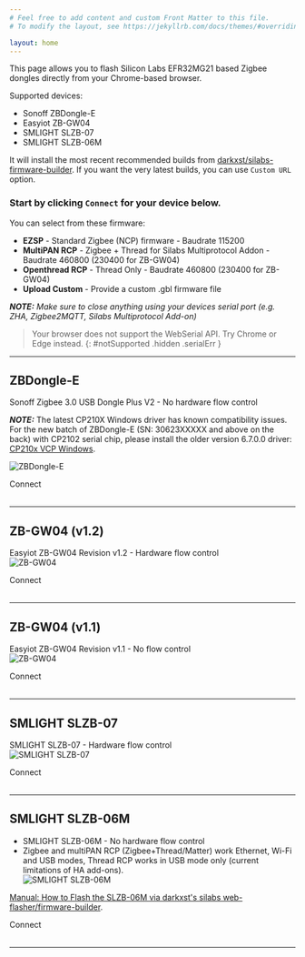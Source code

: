 ```yaml
---
# Feel free to add content and custom Front Matter to this file.
# To modify the layout, see https://jekyllrb.com/docs/themes/#overriding-theme-defaults

layout: home
---
```


This page allows you to flash Silicon Labs EFR32MG21 based Zigbee dongles directly from your Chrome-based browser.

Supported devices:
* Sonoff ZBDongle-E
* Easyiot ZB-GW04
* SMLIGHT SLZB-07
* SMLIGHT SLZB-06M

It will install the most recent recommended builds from [darkxst/silabs-firmware-builder](https://github.com/darkxst/silabs-firmware-builder). If you want the very latest builds, you can use `Custom URL` option.  

### Start by clicking `Connect` for your device below.

You can select from these firmware:
* **EZSP** - Standard Zigbee (NCP) firmware - Baudrate 115200
* **MultiPAN RCP** - Zigbee + Thread for Silabs Multiprotocol Addon - Baudrate 460800 (230400 for ZB-GW04)
* **Openthread RCP** - Thread Only - Baudrate 460800 (230400 for ZB-GW04)
* **Upload Custom** - Provide a custom .gbl firmware file

***NOTE:** Make sure to close anything using your devices serial port (e.g. ZHA, Zigbee2MQTT, Silabs Multiprotocol Add-on)*

> Your browser does not support the WebSerial API. Try Chrome or Edge instead.
{: #notSupported .hidden .serialErr }


-----

## ZBDongle-E
Sonoff Zigbee 3.0 USB Dongle Plus V2 - No hardware flow control

***NOTE:*** The latest CP210X Windows driver has known compatibility issues. For the new batch of ZBDongle-E (SN: 30623XXXXX and above on the back) with CP2102 serial chip, please install the older version 6.7.0.0 driver: [CP210x VCP Windows](https://www.silabs.com/developers/usb-to-uart-bridge-vcp-drivers?tab=downloads).  

![ZBDongle-E](./assets/images/dongle-e.png)
<div class="Supported">
    <nabucasa-zigbee-flasher manifest="./assets/manifests/zbdongle-e.json">
        <span slot="button">Connect</span>
    </nabucasa-zigbee-flasher>
</div>
<br>

-----

## ZB-GW04 (v1.2)
Easyiot ZB-GW04 Revision v1.2 - Hardware flow control  
![ZB-GW04](./assets/images/zb-gw04-1v1.png)  

<div class="Supported">
    <nabucasa-zigbee-flasher manifest="./assets/manifests/zb-gw04-v1.2.json">
        <span slot="button">Connect</span>
    </nabucasa-zigbee-flasher>
</div>
<br>

-----


## ZB-GW04 (v1.1)
Easyiot ZB-GW04 Revision v1.1 - No flow control  
![ZB-GW04](./assets/images/zb-gw04-1v1.png)  

<div class="Supported">
    <nabucasa-zigbee-flasher manifest="./assets/manifests/zb-gw04-v1.1.json">
        <span slot="button">Connect</span>
    </nabucasa-zigbee-flasher>
</div>
<br>

-----


## SMLIGHT SLZB-07
SMLIGHT SLZB-07 -  Hardware flow control  
![SMLIGHT SLZB-07](./assets/images/slzb-07.png)  

<div class="Supported">
    <nabucasa-zigbee-flasher manifest="./assets/manifests/SLZB07.json">
        <span slot="button">Connect</span>
    </nabucasa-zigbee-flasher>
</div>
<br>

-----


## SMLIGHT SLZB-06M 
- SMLIGHT SLZB-06M -  No hardware flow control  
- Zigbee and multiPAN RCP (Zigbee+Thread/Matter) work Ethernet, Wi-Fi and USB modes, Thread RCP works in USB mode only (current limitations of HA add-ons).  
![SMLIGHT SLZB-06M](./assets/images/slzb-06m.png)  

[Manual: How to Flash the SLZB-06M via darkxst's silabs web-flasher/firmware-builder](https://smlight.tech/manual/slzb-06/guide/thread-matter/).  

<div class="Supported">
    <nabucasa-zigbee-flasher manifest="./assets/manifests/slzb-06m.json">
        <span slot="button">Connect</span>
    </nabucasa-zigbee-flasher>
</div>
<br>

-----

<script>
    if(!navigator.serial){
        // const buttons = document.querySelectorAll('.Supported');

        // buttons.forEach(element => {
        //     element.classList.add('hidden');
        // });
        document.getElementById("notSupported").classList.remove('hidden');
    }
</script>
